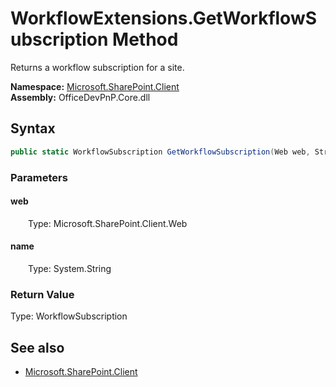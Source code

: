 # WorkflowExtensions.GetWorkflowSubscription Method  
Returns a workflow subscription for a site.  

**Namespace:** [Microsoft.SharePoint.Client](Microsoft.SharePoint.Client.md)  
**Assembly:** OfficeDevPnP.Core.dll  
## Syntax
```C#
public static WorkflowSubscription GetWorkflowSubscription(Web web, String name)
```
### Parameters
#### web  
&emsp;&emsp;Type: Microsoft.SharePoint.Client.Web  

#### name  
&emsp;&emsp;Type: System.String  

### Return Value
Type: WorkflowSubscription  


## See also
- [Microsoft.SharePoint.Client](Microsoft.SharePoint.Client.md)
